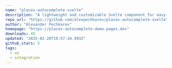 ```yaml
---
name: "places-autocomplete-svelte"
description: "A lightweight and customizable Svelte component for easy integration of Google Maps Places (New) Autocomplete in your Svelte/SvelteKit applications. Provides accessible autocomplete suggestions and detailed address retrieval."
repo_url: "https://github.com/alexpechkarev/places-autocomplete-svelte"
author: "Alexander Pechkarev"
homepage: "https://places-autocomplete-demo.pages.dev"
downloads: 45
updated: "2025-02-20T19:57:34.993Z"
github_stars: 5
tags: 
  - ui
  - integration
---
```


